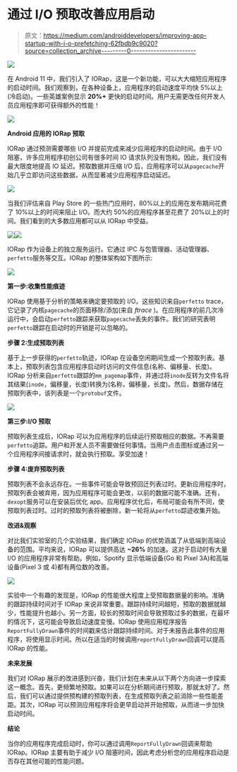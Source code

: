 # 通过 I/O 预取改善应用启动

> 原文：<https://medium.com/androiddevelopers/improving-app-startup-with-i-o-prefetching-62fbdb9c9020?source=collection_archive---------0----------------------->

![](img/3f5fb79602d33328a9c7dc2c92216234.png)

在 Android 11 中，我们引入了 IORap，这是一个新功能，可以大大缩短应用程序的启动时间。我们观察到，在各种设备上，应用程序的启动速度平均快 5%以上(冷启动)。一些英雄案例显示 **20%+** 更快的启动时间。用户无需更改任何开发人员应用程序即可获得额外的性能！

![](img/4e065c4d5cd80a008ba43163963c3c09.png)

**Android 应用的 IORap 预取**

IORap 通过预测需要哪些 I/O 并提前完成来减少应用程序的启动时间。由于 I/O 阻塞，许多应用程序初创公司有很多时间 IO 请求队列没有饱和。因此，我们没有最大限度地提高 IO 延迟。预取数据并压缩 I/O 后，应用程序可以从`pagecache`开始几乎立即访问这些数据，从而显著减少应用程序启动延迟。

![](img/dd28e29d0a84368c03b2ff03b71e0290.png)

当我们评估来自 Play Store 的一些热门应用时，80%以上的应用在发布期间花费了 10%以上的时间来阻止 I/O。而大约 50%的应用程序甚至花费了 20%以上的时间。我们看到的大多数应用都可以从 IORap 中受益。

![](img/5f43d676c46d1c898dffcf433a130bf6.png)![](img/23572adc0eba627785568b036cdd5878.png)

IORap 作为设备上的独立服务运行。它通过 IPC 与包管理器、活动管理器、`perfetto`服务等交互。IORap 的整体架构如下图所示:

![](img/9af32fee3646841de5bf82ed499a788c.png)

**第一步:收集性能痕迹**

IORap 使用基于分析的策略来确定要预取的 I/O。这些知识来自`perfetto` trace，它记录了内核`pagecache`的页面移除/添加(来自 *ftrace* )。在应用程序的前几次冷运行中，会启动`perfetto`跟踪来获取`pagecache`丢失的事件。我们的研究表明`perfetto`跟踪在启动时的开销是可以忽略的。

**步骤 2:生成预取列表**

基于上一步获得的`perfetto`轨迹，IORap 在设备空闲期间生成一个预取列表。基本上，预取列表包含应用程序启动时访问的文件信息(名称、偏移量、长度)。IORap 分析来自`perfetto`跟踪的`mm_pagemap`事件，并通过将`inode`反转为文件名将其结果(`inode`，偏移量，长度)转换为(名称，偏移量，长度)。然后，数据存储在预取列表中，该列表是一个`protobuf`文件。

![](img/5c15673c2182a789748549bdfee136c0.png)

**第三步:I/O 预取**

预取列表生成后，IORap 可以为应用程序的后续运行预取相应的数据。不再需要`perfetto`追踪。用户和开发人员不需要做任何事情。当用户点击图标或通过另一个应用程序间接请求时，就会执行预取。享受加速！

**步骤 4:废弃预取列表**

预取列表不会永远存在。一些事件可能会导致预回迁列表过时。更新应用程序时，预取列表会被弃用，因为应用程序可能会更改，以前的数据可能不准确。还有，`dexopt`服务可以在安装后优化 app。应用程序优化后，布局可能会有所不同，使预取列表过时。过时的预取列表将被删除，新一轮将从`perfetto`踪迹收集开始。

**改进&观察**

对比我们实验室的几个实验结果，我们确定 IORap 的优势涵盖了从低端到高端设备的范围。平均来说，IORap 可以提供高达 **~26%** 的加速。这对于启动时有大量 I/O 的应用程序非常有帮助。例如，Spotify 显示低端设备(Go 和 Pixel 3A)和高端设备(Pixel 3 或 4)都有两位数的改善。

![](img/d66e81b8ecebdc07666b6b8e5745d5e6.png)

实验中一个有趣的发现是，IORap 的性能很大程度上受预取数据量的影响。准确的跟踪持续时间对于 IORap 来说非常重要。跟踪持续时间越短，预取的数据就越少，性能提升也越小。另一方面，较长的预取时间会导致预取过多的数据，在最坏的情况下，这可能会导致启动速度变慢。IORap 使用应用程序报告`ReportFullyDrawn`事件的时间戳来估计跟踪持续时间。对于未报告此事件的应用程序，将使用显示时间。所以在适当的时候调用`reportFullyDrawn`回调可以提高 IORap 的性能。

**未来发展**

我们对 IORap 展示的改进感到兴奋，我们计划在未来从以下两个方向进一步探索这一概念。首先，更频繁地预取。如果可以在分析期间进行预取，那就太好了。然后，我们可以通过提供预构建的预取列表，在生成预取列表之前消除一些性能差距。其次，IORap 可以预测应用程序将会更早启动并开始预取，从而进一步加快启动时间。

**结论**

当你的应用程序完成启动时，你可以通过调用`ReportFullyDrawn`回调来帮助 IORap。IORap 主要有助于减少 I/O 阻塞时间，因此考虑分析您的应用程序启动是否存在其他可能的性能问题。